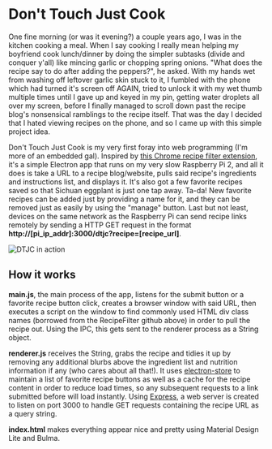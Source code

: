 # Don't Touch Just Cook
One fine morning (or was it evening?) a couple years ago, I was in the kitchen cooking a meal. When I say cooking I really mean helping my boyfriend cook lunch/dinner by doing the simpler subtasks (divide and conquer y'all) like mincing garlic or chopping spring onions. "What does the recipe say to do after adding the peppers?", he asked. With my hands wet from washing off leftover garlic skin stuck to it, I fumbled with the phone which had turned it's screen off AGAIN, tried to unlock it with my wet thumb multiple times until I gave up and keyed in my pin, getting water droplets all over my screen, before I finally managed to scroll down past the recipe blog's nonsensical ramblings to the recipe itself. That was the day I decided that I hated viewing recipes on the phone, and so I came up with this simple project idea.

Don't Touch Just Cook is my very first foray into web programming (I'm more of an embedded gal). Inspired by [this Chrome recipe filter extension](https://github.com/sean-public/RecipeFilter), it's a simple Electron app that runs on my very slow Raspberry Pi 2, and all it does is take a URL to a recipe blog/website, pulls said recipe's ingredients and instructions list, and displays it. It's also got a few favorite recipes saved so that Sichuan eggplant is just one tap away. Ta-da! New favorite recipes can be added just by providing a name for it, and they can be removed just as easily by using the "manage" button. Last but not least, devices on the same network as the Raspberry Pi can send recipe links remotely by sending a HTTP GET request in the format **http://[pi_ip_addr]:3000/dtjc?recipe=[recipe_url]**.


![DTJC in action](https://media.giphy.com/media/L3tWf6kYbY6NM73qEA/giphy.gif)

## How it works
**main.js**, the main process of the app, listens for the submit button or a favorite recipe button click, creates a browser window with said URL, then executes a script on the window to find commonly used HTML div class names (borrowed from the RecipeFilter github above) in order to pull the recipe out. Using the IPC, this gets sent to the renderer process as a String object. 

**renderer.js** receives the String, grabs the recipe and tidies it up by removing any additional blurbs above the ingredient list and nutrition information if any (who cares about all that!). It uses [electron-store](https://github.com/sindresorhus/electron-store) to maintain a list of favorite recipe buttons as well as a cache for the recipe content in order to reduce load times, so any subsequent requests to a link submitted before will load instantly. Using [Express](https://expressjs.com/), a web server is created to listen on port 3000 to handle GET requests containing the recipe URL as a query string.

**index.html** makes everything appear nice and pretty using Material Design Lite and Bulma.
